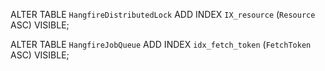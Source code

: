 ALTER TABLE `HangfireDistributedLock` 
ADD INDEX `IX_resource` (`Resource` ASC) VISIBLE;


ALTER TABLE `HangfireJobQueue` 
ADD INDEX `idx_fetch_token` (`FetchToken` ASC) VISIBLE;
